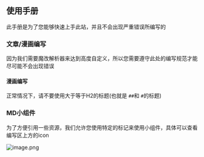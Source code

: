 ## 使用手册

此手册是为了您能够快速上手此站，并且不会出现严重错误所编写的

### 文章/漫画编写

因为我们需要魔改解析器来达到高度自定义，所以您需要遵守此处的编写规范才能尽可能不会出现错误

#### 漫画编写

正常情况下，请不要使用大于等于H2的标题(也就是 `##`和 `#`的标题)

### MD小组件

为了方便引用一些资源，我们允许您使用特定的标记来使用小组件，具体可以查看编写区上方的icon

![image.png](https://s2.loli.net/2023/01/29/TUmx4DtLih8Hl3w.png)
